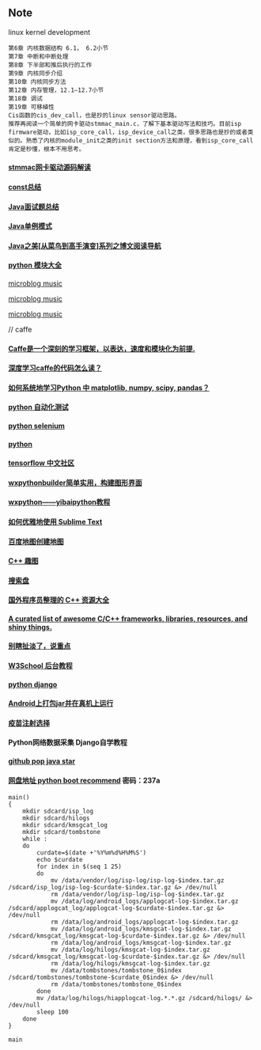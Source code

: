 ## Note


linux kernel development  
```
第6章 内核数据结构 6.1， 6.2小节
第7章 中断和中断处理
第8章 下半部和推后执行的工作
第9章 内核同步介绍
第10章 内核同步方法
第12章 内存管理，12.1—12.7小节
第18章 调试
第19章 可移植性
Cis函数的cis_dev_call，也是抄的linux sensor驱动思路。
推荐再阅读一个简单的网卡驱动stmmac_main.c，了解下基本驱动写法和技巧。目前isp firmware驱动，比如isp_core_call，isp_device_call之类，很多思路也是抄的或者类似的。熟悉了内核的module_init之类的init section方法和原理，看到isp_core_call肯定是秒懂，根本不用思考。
```
#### [stmmac网卡驱动源码解读](https://blog.csdn.net/heliangbin87/article/details/75997189)

#### [const总结](https://blog.csdn.net/xingjiarong/article/details/47282255)
#### [Java面试题总结](https://blog.csdn.net/qq_40949465/category_8786155.html)
#### [Java单例模式](https://www.cnblogs.com/lyw-hunnu/p/12576345.html)
#### [Java之美[从菜鸟到高手演变]系列之博文阅读导航](https://blog.csdn.net/zhangerqing/article/details/8245560) 
#### [python 模块大全](https://blog.csdn.net/hanzihan123/article/details/41898643)

[microblog music](http://weibo.com/tv/v/F0aumzJdX?from=movie)

[microblog music](http://weibo.com/tv/v/F09QUeurq?from=music)

[microblog music](http://weibo.com/tv/v/F1xrHolVa?from=music)

// caffe

#### [Caffe是一个深刻的学习框架，以表达，速度和模块化为前提.](http://caffe.berkeleyvision.org/)

#### [深度学习caffe的代码怎么读？](https://www.zhihu.com/question/27982282)

#### [如何系统地学习Python 中 matplotlib, numpy, scipy, pandas？](https://www.zhihu.com/question/37180159)

#### [python 自动化测试](http://blog.csdn.net/carolzhang8406/article/details/51601937)

#### [python selenium](http://www.cnblogs.com/fnng/p/3258946.html)

#### [python](http://www.cnblogs.com/fnng/category/454439.html)

#### [tensorflow 中文社区](http://www.tensorfly.cn/)

#### [wxpythonbuilder简单实用，构建图形界面](http://yuyongid.blog.51cto.com/10626891/1717514)
#### [wxpython——yibaipython教程](http://www.yiibai.com/wxpython/)

#### [如何优雅地使用 Sublime Text](http://blog.jobbole.com/95933/)
#### [百度地图创建地图](http://api.map.baidu.com/lbsapi/creatmap/)

#### [C++ 趣图](https://pic4.zhimg.com/51e24922e946c197859ff2bca752da97_r.jpg)
#### [搜索盘](http://www.sosuopan.com/file/108016)
#### [国外程序员整理的 C++ 资源大全](http://www.csdn.net/article/2014-10-24/2822269-c++)
#### [A curated list of awesome C/C++ frameworks, libraries, resources, and shiny things.](https://github.com/fffaraz/awesome-cpp)

#### [别瞎扯淡了，说重点](https://www.zhihu.com/question/20632491)

#### [W3School 后台教程](http://www.ctolib.com/docs//sfile/w3school-back-end/index.html)

#### [python django ](https://borisliu.gitbooks.io/from-python-to-django/content/)

#### [Android上打包jar并在真机上运行](http://blog.csdn.net/zhuvery/article/details/78011345)

#### [疫苗注射选择](https://mp.weixin.qq.com/s?__biz=MzI0NzE0MDcyMA==&mid=2650692626&idx=1&sn=051c86544ba0cb73e5ed5bc2be0f0fef&chksm=f1be640dc6c9ed1b66778c504f1d858bca45cf742d7bee0184a82fe9411c7ebc9196e0cf412e&scene=4#wechat_redirect)

#### Python网络数据采集 Django自学教程
#### [github pop java star](https://github.com/trending?l=java&since=monthly)

#### [网盘地址 python boot recommend](https://pan.baidu.com/s/15S0QQwIxIqyZ5PjKZRHPuQ)  密码：237a

```
main()
{
	mkdir sdcard/isp_log
	mkdir sdcard/hilogs
	mkdir sdcard/kmsgcat_log
	mkdir sdcard/tombstone
	while :
	do
		curdate=$(date +'%Y%m%d%H%M%S')
		echo $curdate
		for index in $(seq 1 25)  
		do	
			mv /data/vendor/log/isp-log/isp-log-$index.tar.gz /sdcard/isp_log/isp-log-$curdate-$index.tar.gz &> /dev/null
			rm /data/vendor/log/isp-log/isp-log-$index.tar.gz
			mv /data/log/android_logs/applogcat-log-$index.tar.gz /sdcard/applogcat_log/applogcat-log-$curdate-$index.tar.gz &> /dev/null
			rm /data/log/android_logs/applogcat-log-$index.tar.gz
			mv /data/log/android_logs/kmsgcat-log-$index.tar.gz /sdcard/kmsgcat_log/kmsgcat-log-$curdate-$index.tar.gz &> /dev/null
			rm /data/log/android_logs/kmsgcat-log-$index.tar.gz
			mv /data/log/hilogs/kmsgcat-log-$index.tar.gz /sdcard/kmsgcat_log/kmsgcat-log-$curdate-$index.tar.gz &> /dev/null
			rm /data/log/hilogs/kmsgcat-log-$index.tar.gz
			mv /data/tombstones/tombstone_0$index /sdcard/tombstones/tombstone-$curdate_0$index &> /dev/null
			rm /data/tombstones/tombstone_0$index
		done
		mv /data/log/hilogs/hiapplogcat-log.*.*.gz /sdcard/hilogs/ &> /dev/null
		sleep 100
	done
}

main
```
